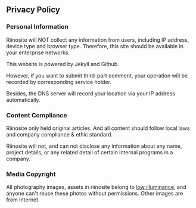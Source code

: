 ## Privacy Policy




### Personal Information
Riinosite will NOT collect any information from users, including IP address, device type and browser type. Therefore, this site should be available in your enterprise networks.

This website is powered by Jekyll and Github.

However, if you want to submit third-part comment, your operation will be recorded by corresponding service holder.

Besides, the DNS server will record your location via your IP address automatically.

### Content Compliance
Riinosite only held original articles. And all content should follow local laws and company compliance & ethic standard. 

Riinosite will not, and can not disclose any information about any name, project details, or any related detail of certain internal programs in a company.

### Media Copyright

All photography images, assets in riinosite belong to [low illuminance](li.riino.site), and anyone can't reuse these photos without permissions. 
Other images are from internet. 